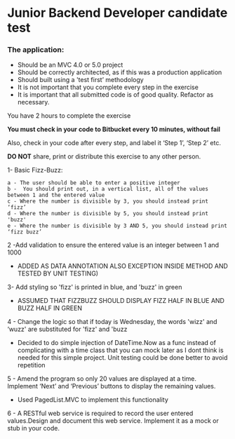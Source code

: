 # Junior Backend Developer candidate test

### The application:
* Should be an MVC 4.0 or 5.0 project
* Should be correctly architected, as if this was a production application
* Should built using a 'test first’ methodology
* It is not important that you complete every step in the exercise
* It is important that all submitted code is of good quality. Refactor as necessary.
 
You have 2 hours to complete the exercise
 
**You must check in your code to Bitbucket every 10 minutes, without fail**
 
Also, check in your code after every step, and label it ‘Step 1’, ‘Step 2’ etc.
 
**DO NOT** share, print or distribute this exercise to any other person.

1- Basic Fizz-Buzz:

	a - The user should be able to enter a positive integer
	b -  You should print out, in a vertical list, all of the values between 1 and the entered value
	c - Where the number is divisible by 3, you should instead print ‘fizz’
	d - Where the number is divisible by 5, you should instead print 'buzz'
	e - Where the number is divisible by 3 AND 5, you should instead print ‘fizz buzz’

2 -Add validation to ensure the entered value is an integer between 1 and 1000 

* ADDED AS DATA ANNOTATION ALSO EXCEPTION INSIDE METHOD AND TESTED BY UNIT TESTING)

3- Add styling so 'fizz' is printed in blue, and 'buzz' in green

* ASSUMED THAT FIZZBUZZ SHOULD DISPLAY FIZZ HALF IN BLUE AND BUZZ HALF IN GREEN

4 - Change the logic so that if today is Wednesday, the words 'wizz' and ‘wuzz' are substituted for 'fizz' and 'buzz 

* Decided to do simple injection of DateTime.Now as a func instead of complicating with a time class that you can mock later as I dont think is needed for this simple project. Unit testing could be done better to avoid repetition

5 - Amend the program so only 20 values are displayed at a time. Implement ‘Next’ and ‘Previous’ buttons to display the remaining values.

* Used PagedList.MVC to implement this functionality

6 - A RESTful web service is required  to record the user entered values.Design and document this web service. Implement it as a mock or stub in your code. 
